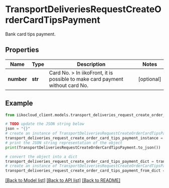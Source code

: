 # TransportDeliveriesRequestCreateOrderCardTipsPayment

Bank card tips payment.

## Properties

Name | Type | Description | Notes
------------ | ------------- | ------------- | -------------
**number** | **str** | Card No.  &gt; In iikoFront, it is possible to make card payment without card No. | [optional] 

## Example

```python
from iikocloud_client.models.transport_deliveries_request_create_order_card_tips_payment import TransportDeliveriesRequestCreateOrderCardTipsPayment

# TODO update the JSON string below
json = "{}"
# create an instance of TransportDeliveriesRequestCreateOrderCardTipsPayment from a JSON string
transport_deliveries_request_create_order_card_tips_payment_instance = TransportDeliveriesRequestCreateOrderCardTipsPayment.from_json(json)
# print the JSON string representation of the object
print(TransportDeliveriesRequestCreateOrderCardTipsPayment.to_json())

# convert the object into a dict
transport_deliveries_request_create_order_card_tips_payment_dict = transport_deliveries_request_create_order_card_tips_payment_instance.to_dict()
# create an instance of TransportDeliveriesRequestCreateOrderCardTipsPayment from a dict
transport_deliveries_request_create_order_card_tips_payment_from_dict = TransportDeliveriesRequestCreateOrderCardTipsPayment.from_dict(transport_deliveries_request_create_order_card_tips_payment_dict)
```
[[Back to Model list]](../README.md#documentation-for-models) [[Back to API list]](../README.md#documentation-for-api-endpoints) [[Back to README]](../README.md)


